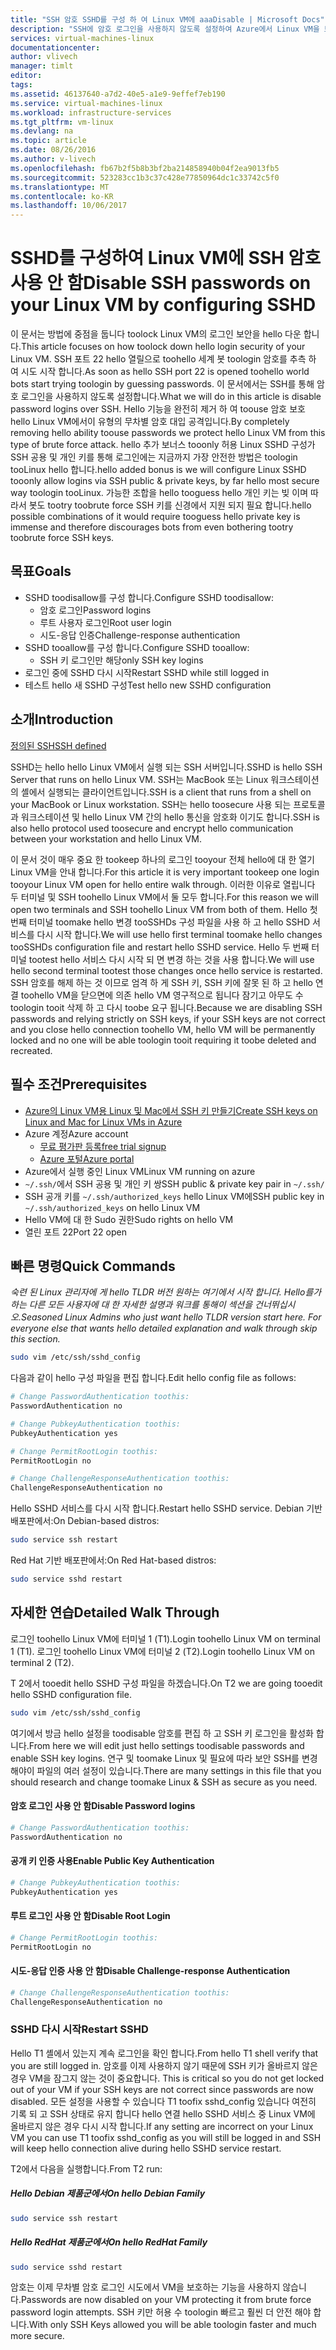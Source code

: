 ```yaml
---
title: "SSH 암호 SSHD를 구성 하 여 Linux VM에 aaaDisable | Microsoft Docs"
description: "SSH에 암호 로그인을 사용하지 않도록 설정하여 Azure에서 Linux VM을 보호합니다."
services: virtual-machines-linux
documentationcenter: 
author: vlivech
manager: timlt
editor: 
tags: 
ms.assetid: 46137640-a7d2-40e5-a1e9-9effef7eb190
ms.service: virtual-machines-linux
ms.workload: infrastructure-services
ms.tgt_pltfrm: vm-linux
ms.devlang: na
ms.topic: article
ms.date: 08/26/2016
ms.author: v-livech
ms.openlocfilehash: fb67b2f5b8b3bf2ba214858940b04f2ea9013fb5
ms.sourcegitcommit: 523283cc1b3c37c428e77850964dc1c33742c5f0
ms.translationtype: MT
ms.contentlocale: ko-KR
ms.lasthandoff: 10/06/2017
---
```

# <a name="disable-ssh-passwords-on-your-linux-vm-by-configuring-sshd"></a><span data-ttu-id="e04d9-103">SSHD를 구성하여 Linux VM에 SSH 암호 사용 안 함</span><span class="sxs-lookup"><span data-stu-id="e04d9-103">Disable SSH passwords on your Linux VM by configuring SSHD</span></span>
<span data-ttu-id="e04d9-104">이 문서는 방법에 중점을 둡니다 toolock Linux VM의 로그인 보안을 hello 다운 합니다.</span><span class="sxs-lookup"><span data-stu-id="e04d9-104">This article focuses on how toolock down hello login security of your Linux VM.</span></span>  <span data-ttu-id="e04d9-105">SSH 포트 22 hello 열릴으로 toohello 세계 봇 toologin 암호를 추측 하 여 시도 시작 합니다.</span><span class="sxs-lookup"><span data-stu-id="e04d9-105">As soon as hello SSH port 22 is opened toohello world bots start trying toologin by guessing passwords.</span></span>  <span data-ttu-id="e04d9-106">이 문서에서는 SSH를 통해 암호 로그인을 사용하지 않도록 설정합니다.</span><span class="sxs-lookup"><span data-stu-id="e04d9-106">What we will do in this article is disable password logins over SSH.</span></span>  <span data-ttu-id="e04d9-107">Hello 기능을 완전히 제거 하 여 toouse 암호 보호 hello Linux VM에서이 유형의 무차별 암호 대입 공격입니다.</span><span class="sxs-lookup"><span data-stu-id="e04d9-107">By completely removing hello ability toouse passwords we protect hello Linux VM from this type of brute force attack.</span></span>  <span data-ttu-id="e04d9-108">hello 추가 보너스 tooonly 허용 Linux SSHD 구성가 SSH 공용 및 개인 키를 통해 로그인에는 지금까지 가장 안전한 방법은 toologin tooLinux hello 합니다.</span><span class="sxs-lookup"><span data-stu-id="e04d9-108">hello added bonus is we will configure Linux SSHD tooonly allow logins via SSH public & private keys, by far hello most secure way toologin tooLinux.</span></span>  <span data-ttu-id="e04d9-109">가능한 조합을 hello tooguess hello 개인 키는 빚 이며 따라서 봇도 tootry toobrute force SSH 키를 신경에서 지원 되지 필요 합니다.</span><span class="sxs-lookup"><span data-stu-id="e04d9-109">hello possible combinations of it would require tooguess hello private key is immense and therefore discourages bots from even bothering tootry toobrute force SSH keys.</span></span>

## <a name="goals"></a><span data-ttu-id="e04d9-110">목표</span><span class="sxs-lookup"><span data-stu-id="e04d9-110">Goals</span></span>
* <span data-ttu-id="e04d9-111">SSHD toodisallow를 구성 합니다.</span><span class="sxs-lookup"><span data-stu-id="e04d9-111">Configure SSHD toodisallow:</span></span>
  * <span data-ttu-id="e04d9-112">암호 로그인</span><span class="sxs-lookup"><span data-stu-id="e04d9-112">Password logins</span></span>
  * <span data-ttu-id="e04d9-113">루트 사용자 로그인</span><span class="sxs-lookup"><span data-stu-id="e04d9-113">Root user login</span></span>
  * <span data-ttu-id="e04d9-114">시도-응답 인증</span><span class="sxs-lookup"><span data-stu-id="e04d9-114">Challenge-response authentication</span></span>
* <span data-ttu-id="e04d9-115">SSHD tooallow를 구성 합니다.</span><span class="sxs-lookup"><span data-stu-id="e04d9-115">Configure SSHD tooallow:</span></span>
  * <span data-ttu-id="e04d9-116">SSH 키 로그인만 해당</span><span class="sxs-lookup"><span data-stu-id="e04d9-116">only SSH key logins</span></span>
* <span data-ttu-id="e04d9-117">로그인 중에 SSHD 다시 시작</span><span class="sxs-lookup"><span data-stu-id="e04d9-117">Restart SSHD while still logged in</span></span>
* <span data-ttu-id="e04d9-118">테스트 hello 새 SSHD 구성</span><span class="sxs-lookup"><span data-stu-id="e04d9-118">Test hello new SSHD configuration</span></span>

## <a name="introduction"></a><span data-ttu-id="e04d9-119">소개</span><span class="sxs-lookup"><span data-stu-id="e04d9-119">Introduction</span></span>
[<span data-ttu-id="e04d9-120">정의된 SSH</span><span class="sxs-lookup"><span data-stu-id="e04d9-120">SSH defined</span></span>](https://en.wikipedia.org/wiki/Secure_Shell)

<span data-ttu-id="e04d9-121">SSHD는 hello hello Linux VM에서 실행 되는 SSH 서버입니다.</span><span class="sxs-lookup"><span data-stu-id="e04d9-121">SSHD is hello SSH Server that runs on hello Linux VM.</span></span>  <span data-ttu-id="e04d9-122">SSH는 MacBook 또는 Linux 워크스테이션의 셸에서 실행되는 클라이언트입니다.</span><span class="sxs-lookup"><span data-stu-id="e04d9-122">SSH is a client that runs from a shell on your MacBook or Linux workstation.</span></span>  <span data-ttu-id="e04d9-123">SSH는 hello toosecure 사용 되는 프로토콜과 워크스테이션 및 hello Linux VM 간의 hello 통신을 암호화 이기도 합니다.</span><span class="sxs-lookup"><span data-stu-id="e04d9-123">SSH is also hello protocol used toosecure and encrypt hello communication between your workstation and hello Linux VM.</span></span>

<span data-ttu-id="e04d9-124">이 문서 것이 매우 중요 한 tookeep 하나의 로그인 tooyour 전체 hello에 대 한 열기 Linux VM을 안내 합니다.</span><span class="sxs-lookup"><span data-stu-id="e04d9-124">For this article it is very important tookeep one login tooyour Linux VM open for hello entire walk through.</span></span>  <span data-ttu-id="e04d9-125">이러한 이유로 열립니다 두 터미널 및 SSH toohello Linux VM에서 둘 모두 합니다.</span><span class="sxs-lookup"><span data-stu-id="e04d9-125">For this reason we will open two terminals and SSH toohello Linux VM from both of them.</span></span>  <span data-ttu-id="e04d9-126">Hello 첫 번째 터미널 toomake hello 변경 tooSSHDs 구성 파일을 사용 하 고 hello SSHD 서비스를 다시 시작 합니다.</span><span class="sxs-lookup"><span data-stu-id="e04d9-126">We will use hello first terminal toomake hello changes tooSSHDs configuration file and restart hello SSHD service.</span></span>  <span data-ttu-id="e04d9-127">Hello 두 번째 터미널 tootest hello 서비스 다시 시작 되 면 변경 하는 것을 사용 합니다.</span><span class="sxs-lookup"><span data-stu-id="e04d9-127">We will use hello second terminal tootest those changes once hello service is restarted.</span></span>  <span data-ttu-id="e04d9-128">SSH 암호를 해제 하는 것 이므로 엄격 하 게 SSH 키, SSH 키에 잘못 된 하 고 hello 연결 toohello VM을 닫으면에 의존 hello VM 영구적으로 됩니다 잠기고 아무도 수 toologin tooit 삭제 하 고 다시 toobe 요구 됩니다.</span><span class="sxs-lookup"><span data-stu-id="e04d9-128">Because we are disabling SSH passwords and relying strictly on SSH keys, if your SSH keys are not correct and you close hello connection toohello VM, hello VM will be permanently locked and no one will be able toologin tooit requiring it toobe deleted and recreated.</span></span>

## <a name="prerequisites"></a><span data-ttu-id="e04d9-129">필수 조건</span><span class="sxs-lookup"><span data-stu-id="e04d9-129">Prerequisites</span></span>
* [<span data-ttu-id="e04d9-130">Azure의 Linux VM용 Linux 및 Mac에서 SSH 키 만들기</span><span class="sxs-lookup"><span data-stu-id="e04d9-130">Create SSH keys on Linux and Mac for Linux VMs in Azure</span></span>](mac-create-ssh-keys.md?toc=%2fazure%2fvirtual-machines%2flinux%2ftoc.json)
* <span data-ttu-id="e04d9-131">Azure 계정</span><span class="sxs-lookup"><span data-stu-id="e04d9-131">Azure account</span></span>
  * [<span data-ttu-id="e04d9-132">무료 평가판 등록</span><span class="sxs-lookup"><span data-stu-id="e04d9-132">free trial signup</span></span>](https://azure.microsoft.com/pricing/free-trial/)
  * [<span data-ttu-id="e04d9-133">Azure 포털</span><span class="sxs-lookup"><span data-stu-id="e04d9-133">Azure portal</span></span>](http://portal.azure.com)
* <span data-ttu-id="e04d9-134">Azure에서 실행 중인 Linux VM</span><span class="sxs-lookup"><span data-stu-id="e04d9-134">Linux VM running on azure</span></span>
* <span data-ttu-id="e04d9-135">`~/.ssh/`에서 SSH 공용 및 개인 키 쌍</span><span class="sxs-lookup"><span data-stu-id="e04d9-135">SSH public & private key pair in `~/.ssh/`</span></span>
* <span data-ttu-id="e04d9-136">SSH 공개 키를 `~/.ssh/authorized_keys` hello Linux VM에</span><span class="sxs-lookup"><span data-stu-id="e04d9-136">SSH public key in `~/.ssh/authorized_keys` on hello Linux VM</span></span>
* <span data-ttu-id="e04d9-137">Hello VM에 대 한 Sudo 권한</span><span class="sxs-lookup"><span data-stu-id="e04d9-137">Sudo rights on hello VM</span></span>
* <span data-ttu-id="e04d9-138">열린 포트 22</span><span class="sxs-lookup"><span data-stu-id="e04d9-138">Port 22 open</span></span>

## <a name="quick-commands"></a><span data-ttu-id="e04d9-139">빠른 명령</span><span class="sxs-lookup"><span data-stu-id="e04d9-139">Quick Commands</span></span>
<span data-ttu-id="e04d9-140">*숙련 된 Linux 관리자에 게 hello TLDR 버전 원하는 여기에서 시작 합니다.  Hello를가 하는 다른 모든 사용자에 대 한 자세한 설명과 워크를 통해이 섹션을 건너뛰십시오.*</span><span class="sxs-lookup"><span data-stu-id="e04d9-140">*Seasoned Linux Admins who just want hello TLDR version start here.  For everyone else that wants hello detailed explanation and walk through skip this section.*</span></span>

```bash
sudo vim /etc/ssh/sshd_config
```

<span data-ttu-id="e04d9-141">다음과 같이 hello 구성 파일을 편집 합니다.</span><span class="sxs-lookup"><span data-stu-id="e04d9-141">Edit hello config file as follows:</span></span>

```sh
# Change PasswordAuthentication toothis:
PasswordAuthentication no

# Change PubkeyAuthentication toothis:
PubkeyAuthentication yes

# Change PermitRootLogin toothis:
PermitRootLogin no

# Change ChallengeResponseAuthentication toothis:
ChallengeResponseAuthentication no
```

<span data-ttu-id="e04d9-142">Hello SSHD 서비스를 다시 시작 합니다.</span><span class="sxs-lookup"><span data-stu-id="e04d9-142">Restart hello SSHD service.</span></span> <span data-ttu-id="e04d9-143">Debian 기반 배포판에서:</span><span class="sxs-lookup"><span data-stu-id="e04d9-143">On Debian-based distros:</span></span>

```bash
sudo service ssh restart
```

<span data-ttu-id="e04d9-144">Red Hat 기반 배포판에서:</span><span class="sxs-lookup"><span data-stu-id="e04d9-144">On Red Hat-based distros:</span></span>

```bash
sudo service sshd restart
```

## <a name="detailed-walk-through"></a><span data-ttu-id="e04d9-145">자세한 연습</span><span class="sxs-lookup"><span data-stu-id="e04d9-145">Detailed Walk Through</span></span>
<span data-ttu-id="e04d9-146">로그인 toohello Linux VM에 터미널 1 (T1).</span><span class="sxs-lookup"><span data-stu-id="e04d9-146">Login toohello Linux VM on terminal 1 (T1).</span></span>  <span data-ttu-id="e04d9-147">로그인 toohello Linux VM에 터미널 2 (T2).</span><span class="sxs-lookup"><span data-stu-id="e04d9-147">Login toohello Linux VM on terminal 2 (T2).</span></span>

<span data-ttu-id="e04d9-148">T 2에서 tooedit hello SSHD 구성 파일을 하겠습니다.</span><span class="sxs-lookup"><span data-stu-id="e04d9-148">On T2 we are going tooedit hello SSHD configuration file.</span></span>  

```bash
sudo vim /etc/ssh/sshd_config
```

<span data-ttu-id="e04d9-149">여기에서 방금 hello 설정을 toodisable 암호를 편집 하 고 SSH 키 로그인을 활성화 합니다.</span><span class="sxs-lookup"><span data-stu-id="e04d9-149">From here we will edit just hello settings toodisable passwords and enable SSH key logins.</span></span>  <span data-ttu-id="e04d9-150">연구 및 toomake Linux 및 필요에 따라 보안 SSH를 변경 해야이 파일의 여러 설정이 있습니다.</span><span class="sxs-lookup"><span data-stu-id="e04d9-150">There are many settings in this file that you should research and change toomake Linux & SSH as secure as you need.</span></span>

#### <a name="disable-password-logins"></a><span data-ttu-id="e04d9-151">암호 로그인 사용 안 함</span><span class="sxs-lookup"><span data-stu-id="e04d9-151">Disable Password logins</span></span>

```sh
# Change PasswordAuthentication toothis:
PasswordAuthentication no
```

#### <a name="enable-public-key-authentication"></a><span data-ttu-id="e04d9-152">공개 키 인증 사용</span><span class="sxs-lookup"><span data-stu-id="e04d9-152">Enable Public Key Authentication</span></span>

```sh
# Change PubkeyAuthentication toothis:
PubkeyAuthentication yes
```

#### <a name="disable-root-login"></a><span data-ttu-id="e04d9-153">루트 로그인 사용 안 함</span><span class="sxs-lookup"><span data-stu-id="e04d9-153">Disable Root Login</span></span>

```sh
# Change PermitRootLogin toothis:
PermitRootLogin no
```

#### <a name="disable-challenge-response-authentication"></a><span data-ttu-id="e04d9-154">시도-응답 인증 사용 안 함</span><span class="sxs-lookup"><span data-stu-id="e04d9-154">Disable Challenge-response Authentication</span></span>
```sh
# Change ChallengeResponseAuthentication toothis:
ChallengeResponseAuthentication no
```

### <a name="restart-sshd"></a><span data-ttu-id="e04d9-155">SSHD 다시 시작</span><span class="sxs-lookup"><span data-stu-id="e04d9-155">Restart SSHD</span></span>
<span data-ttu-id="e04d9-156">Hello T1 셸에서 있는지 계속 로그인을 확인 합니다.</span><span class="sxs-lookup"><span data-stu-id="e04d9-156">From hello T1 shell verify that you are still logged in.</span></span>  <span data-ttu-id="e04d9-157">암호를 이제 사용하지 않기 때문에 SSH 키가 올바르지 않은 경우 VM을 잠그지 않는 것이 중요합니다. </span><span class="sxs-lookup"><span data-stu-id="e04d9-157">This is critical so you do not get locked out of your VM if your SSH keys are not correct since passwords are now disabled.</span></span>  <span data-ttu-id="e04d9-158">모든 설정을 사용할 수 있습니다 T1 toofix sshd_config 있습니다 여전히 기록 되 고 SSH 상태로 유지 합니다 hello 연결 hello SSHD 서비스 중 Linux VM에 올바르지 않은 경우 다시 시작 합니다.</span><span class="sxs-lookup"><span data-stu-id="e04d9-158">If any setting are incorrect on your Linux VM you can use T1 toofix sshd_config as you will still be logged in and SSH will keep hello connection alive during hello SSHD service restart.</span></span>

<span data-ttu-id="e04d9-159">T2에서 다음을 실행합니다.</span><span class="sxs-lookup"><span data-stu-id="e04d9-159">From T2 run:</span></span>

##### <a name="on-hello-debian-family"></a><span data-ttu-id="e04d9-160">Hello Debian 제품군에서</span><span class="sxs-lookup"><span data-stu-id="e04d9-160">On hello Debian Family</span></span>
```bash
sudo service ssh restart
```

##### <a name="on-hello-redhat-family"></a><span data-ttu-id="e04d9-161">Hello RedHat 제품군에서</span><span class="sxs-lookup"><span data-stu-id="e04d9-161">On hello RedHat Family</span></span>
```bash
sudo service sshd restart
```

<span data-ttu-id="e04d9-162">암호는 이제 무차별 암호 로그인 시도에서 VM을 보호하는 기능을 사용하지 않습니다.</span><span class="sxs-lookup"><span data-stu-id="e04d9-162">Passwords are now disabled on your VM protecting it from brute force password login attempts.</span></span>  <span data-ttu-id="e04d9-163">SSH 키만 허용 수 toologin 빠르고 훨씬 더 안전 해야 합니다.</span><span class="sxs-lookup"><span data-stu-id="e04d9-163">With only SSH Keys allowed you will be able toologin faster and much more secure.</span></span>

